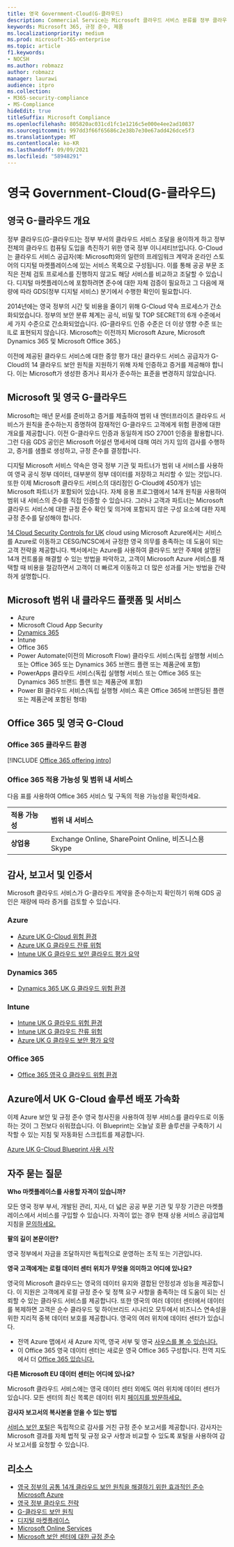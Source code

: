 ```yaml
---
title: 영국 Government-Cloud(G-클라우드)
description: Commercial Service는 Microsoft 클라우드 서비스 분류를 정부 클라우드 v.6으로 갱신했습니다.
keywords: Microsoft 365, 규정 준수, 제품
ms.localizationpriority: medium
ms.prod: microsoft-365-enterprise
ms.topic: article
f1.keywords:
- NOCSH
ms.author: robmazz
author: robmazz
manager: laurawi
audience: itpro
ms.collection:
- M365-security-compliance
- MS-Compliance
hideEdit: true
titleSuffix: Microsoft Compliance
ms.openlocfilehash: 805820ac031cd1fc1e1216c5e000e4ee2ad10837
ms.sourcegitcommit: 997dd3f66f65686c2e38b7e30e67add426dce5f3
ms.translationtype: MT
ms.contentlocale: ko-KR
ms.lasthandoff: 09/09/2021
ms.locfileid: "58948291"
---
```

# <a name="united-kingdom-government-cloud-g-cloud"></a>영국 Government-Cloud(G-클라우드)

## <a name="uk-g-cloud-overview"></a>영국 G-클라우드 개요

정부 클라우드(G-클라우드)는 정부 부서의 클라우드 서비스 조달을 용이하게 하고 정부 전체의 클라우드 컴퓨팅 도입을 촉진하기 위한 영국 정부 이니셔티브입니다. G-Cloud는 클라우드 서비스 공급자(예: Microsoft)와의 일련의 프레임워크 계약과 온라인 스토어의 디지털 마켓플레이스에 있는 서비스 목록으로 구성됩니다. 이를 통해 공공 부문 조직은 전체 검토 프로세스를 진행하지 않고도 해당 서비스를 비교하고 조달할 수 있습니다. 디지털 마켓플레이스에 포함하려면 준수에 대한 자체 검증이 필요하고 그 다음에 재량에 따라 GDS(정부 디지털 서비스) 분기에서 수행한 확인이 필요합니다.

2014년에는 영국 정부의 시간 및 비용을 줄이기 위해 G-Cloud 약속 프로세스가 간소화되었습니다. 정부의 보안 분류 체계는 공식, 비밀 및 TOP SECRET의 6개 수준에서 세 가지 수준으로 간소화되었습니다. (G-클라우드 인증 수준은 더 이상 영향 수준 또는 IL로 표현되지 않습니다. Microsoft는 이전까지 Microsoft Azure, Microsoft Dynamics 365 및 Microsoft Office 365.)

이전에 제공된 클라우드 서비스에 대한 중앙 평가 대신 클라우드 서비스 공급자가 G-Cloud의 14 클라우드 보안 원칙을 지원하기 위해 자체 인증하고 증거를 제공해야 합니다. 이는 Microsoft가 생성한 증거나 회사가 준수하는 표준을 변경하지 않았습니다.

## <a name="microsoft-and-uk-g-cloud"></a>Microsoft 및 영국 G-클라우드

Microsoft는 매년 문서를 준비하고 증거를 제출하여 범위 내 엔터프라이즈 클라우드 서비스가 원칙을 준수하는지 증명하여 잠재적인 G-클라우드 고객에게 위험 환경에 대한 개요를 제공합니다. 이전 G-클라우드 인증과 동일하게 ISO 27001 인증을 활용합니다. 그런 다음 GDS 공인은 Microsoft 어설션 명세서에 대해 여러 가지 임의 검사를 수행하고, 증거를 샘플로 생성하고, 규정 준수를 결정합니다.

디지털 Microsoft 서비스 약속은 영국 정부 기관 및 파트너가 범위 내 서비스를 사용하여 영국 공식 정부 데이터, 대부분의 정부 데이터를 저장하고 처리할 수 있는 것입니다. 또한 이제 Microsoft 클라우드 서비스의 대리점인 G-Cloud에 450개가 넘는 Microsoft 파트너가 포함되어 있습니다. 자체 응용 프로그램에서 14개 원칙을 사용하여 범위 내 서비스의 준수를 직접 인증할 수 있습니다. 그러나 고객과 파트너는 Microsoft 클라우드 서비스에 대한 규정 준수 확인 및 의거에 포함되지 않은 구성 요소에 대한 자체 규정 준수를 달성해야 합니다.

 [14 Cloud Security Controls for UK](https://azure.microsoft.com/resources/14-cloud-security-controls-for-uk-cloud-using-microsoft-azure/) cloud using Microsoft Azure에서는 서비스를 Azure로 이동하고 CESG/NCSC에서 규정한 영국 의무를 충족하는 데 도움이 되는 고객 전략을 제공합니다. 백서에서는 Azure를 사용하여 클라우드 보안 주체에 설명된 14개 컨트롤을 해결할 수 있는 방법을 파악하고, 고객이 Microsoft Azure 서비스를 채택할 때 비용을 절감하면서 고객이 더 빠르게 이동하고 더 많은 성과를 거는 방법을 간략하게 설명합니다.

## <a name="microsoft-in-scope-cloud-platforms--services"></a>Microsoft 범위 내 클라우드 플랫폼 및 서비스

- Azure
- Microsoft Cloud App Security
- [Dynamics 365](https://aka.ms/d365-compliance-list)
- Intune
- Office 365
- Power Automate(이전의 Microsoft Flow) 클라우드 서비스(독립 실행형 서비스 또는 Office 365 또는 Dynamics 365 브랜드 플랜 또는 제품군에 포함)
- PowerApps 클라우드 서비스(독립 실행형 서비스 또는 Office 365 또는 Dynamics 365 브랜드 플랜 또는 제품군에 포함)
- Power BI 클라우드 서비스(독립 실행형 서비스 혹은 Office 365에 브랜딩된 플랜 또는 제품군에 포함된 형태)

## <a name="office-365-and-uk-g-cloud"></a>Office 365 및 영국 G-Cloud

### <a name="office-365-cloud-environments"></a>Office 365 클라우드 환경

[!INCLUDE [Office 365 offering intro](../includes/o365-offering-introduction.md)]

### <a name="office-365-applicability-and-in-scope-services"></a>Office 365 적용 가능성 및 범위 내 서비스

다음 표를 사용하여 Office 365 서비스 및 구독의 적용 가능성을 확인하세요.

| **적용 가능성** | **범위 내 서비스** |
|:------------------|:----------------------|
| **상업용** | Exchange Online, SharePoint Online, 비즈니스용 Skype |

## <a name="audits-reports-and-certificates"></a>감사, 보고서 및 인증서

Microsoft 클라우드 서비스가 G-클라우드 계약을 준수하는지 확인하기 위해 GDS 공인은 재량에 따라 증거를 검토할 수 있습니다.

### <a name="azure"></a>Azure

- [Azure UK G-Cloud 위험 환경](https://go.microsoft.com/fwlink/?linkid=2099702)
- [Azure UK G 클라우드 잔류 위험](https://go.microsoft.com/fwlink/?linkid=2099497)
- [Intune UK G 클라우드 보안 클라우드 평가 요약](https://go.microsoft.com/fwlink/?linkid=2099703)

### <a name="dynamics-365"></a>Dynamics 365

- [Dynamics 365 UK G 클라우드 위험 환경](https://go.microsoft.com/fwlink/?linkid=2099702)

### <a name="intune"></a>Intune

- [Intune UK G 클라우드 위험 환경](https://go.microsoft.com/fwlink/?linkid=2099702)
- [Intune UK G 클라우드 잔류 위험](https://aka.ms/IntuneUKGCloudResidualRisk)
- [Azure UK G 클라우드 보안 평가 요약](https://aka.ms/IntuneUKGCloudSecurityAssessmentSummary)

### <a name="office-365"></a>Office 365

- [Office 365 영국 G 클라우드 위험 환경](https://go.microsoft.com/fwlink/?linkid=2099702)

## <a name="accelerate-your-deployment-of-uk-g-cloud-solutions-on-azure"></a>Azure에서 UK G-Cloud 솔루션 배포 가속화

이제 Azure 보안 및 규정 준수 영국 청사진을 사용하여 정부 서비스를 클라우드로 이동하는 것이 그 전보다 쉬워졌습니다. 이 Blueprint는 오늘날 호환 솔루션을 구축하기 시작할 수 있는 지침 및 자동화된 스크립트를 제공합니다.

[Azure UK G-Cloud Blueprint 사용 시작](https://aka.ms/ukofficialblueprint)

## <a name="frequently-asked-questions"></a>자주 묻는 질문

**Who 마켓플레이스를 사용할 자격이 있습니까?**

모든 영국 정부 부서, 개발된 관리, 지사, 더 넓은 공공 부문 기관 및 무장 기관은 마켓플레이스에서 서비스를 구입할 수 있습니다. 자격이 없는 경우 현재 상용 서비스 공급업체 지침을 [문의하세요.](https://www.gov.uk/guidance/current-crown-commercial-service-suppliers-what-you-need-to-know)

**팔의 길이 본문이란?**

영국 정부에서 자금을 조달하지만 독립적으로 운영하는 조직 또는 기관입니다.

**영국 고객에게는 로컬 데이터 센터 위치가 무엇을 의미하고 어디에 있나요?**

영국의 Microsoft 클라우드는 영국의 데이터 유지와 결합된 안정성과 성능을 제공합니다. 이 지원은 고객에게 로컬 규정 준수 및 정책 요구 사항을 충족하는 데 도움이 되는 신뢰할 수 있는 클라우드 서비스를 제공합니다. 또한 영국의 여러 데이터 센터에서 데이터를 복제하면 고객은 순수 클라우드 및 하이브리드 시나리오 모두에서 비즈니스 연속성을 위한 지리적 중복 데이터 보호를 제공합니다. 영국의 여러 위치에 데이터 센터가 있습니다.

- 전역 Azure 맵에서 새 Azure 지역, 영국 서부 및 영국 [사우스를 볼 수 있습니다.](https://azuredatacentermap.azurewebsites.net/)
- 이 Office 365 영국 데이터 센터는 새로운 영국 Office 365 구성합니다. 전역 지도 에서 더 [Office 365 있습니다.](https://o365datacentermap.azurewebsites.net/)

**다른 Microsoft EU 데이터 센터는 어디에 있나요?**

Microsoft 클라우드 서비스에는 영국 데이터 센터 외에도 여러 위치에 데이터 센터가 있습니다. 모든 센터의 최신 목록은 데이터 위치 [페이지를 방문하세요.](https://www.microsoft.com/TrustCenter/Privacy/where-your-data-is-located)

**감사자 보고서의 복사본을 얻을 수 있는 방법**

[서비스 보안 포털](/microsoft-365/compliance/get-started-with-service-trust-portal)은 독립적으로 감사를 거친 규정 준수 보고서를 제공합니다. 감사자는 Microsoft 결과를 자체 법적 및 규정 요구 사항과 비교할 수 있도록 포털을 사용하여 감사 보고서를 요청할 수 있습니다.

## <a name="resources"></a>리소스

- [영국 정부의 공통 14개 클라우드 보안 원칙을 해결하기 위한 효과적인 준수 Microsoft Azure](https://aka.ms/complianceuk)
- [영국 정부 클라우드 전략](https://aka.ms/UK_govt_cloud_strategy)
- [G-클라우드 보안 원칙](https://aka.ms/UK-G-Cloud)
- [디지털 마켓플레이스](https://www.digitalmarketplace.service.gov.uk/)
- [Microsoft Online Services](https://aka.ms/Online-Services-Terms)
- [Microsoft 보안 센터에 대한 규정 준수](https://www.microsoft.com/trust-center/compliance/compliance-overview)
